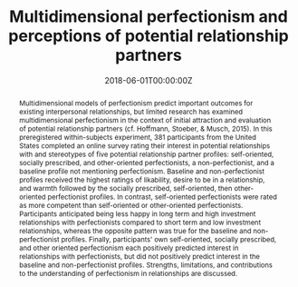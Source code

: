 ---
title: "Multidimensional perfectionism and perceptions of potential relationship partners"
authors:
- admin
- Samantha Abney
- Sophie Perekslis
- Sandi-Lynn Eshun
- Raychelle Dunn
date: "2018-06-01T00:00:00Z"
doi: "10.1016/j.paid.2018.01.039"

# Schedule page publish date (NOT publication's date).
publishDate: "2018-06-01T00:00:00Z"

# Publication type.
# Legend: 0 = Uncategorized; 1 = Conference paper; 2 = Journal article;
# 3 = Preprint / Working Paper; 4 = Report; 5 = Book; 6 = Book section;
# 7 = Thesis; 8 = Patent
publication_types: ["2"]

# Publication name and optional abbreviated publication name.
publication: "*Personality and Individual Differences*"
publication_short: ""

abstract: "Multidimensional models of perfectionism predict important outcomes for existing interpersonal relationships, but limited research has examined multidimensional perfectionism in the context of initial attraction and evaluation of potential relationship partners (cf. Hoffmann, Stoeber, & Musch, 2015). In this preregistered within-subjects experiment, 381 participants from the United States completed an online survey rating their interest in potential relationships with and stereotypes of five potential relationship partner profiles: self-oriented, socially prescribed, and other-oriented perfectionists, a non-perfectionist, and a baseline profile not mentioning perfectionism. Baseline and non-perfectionist profiles received the highest ratings of likability, desire to be in a relationship, and warmth followed by the socially prescribed, self-oriented, then other-oriented perfectionist profiles. In contrast, self-oriented perfectionists were rated as more competent than self-oriented or other-oriented perfectionists. Participants anticipated being less happy in long term and high investment relationships with perfectionists compared to short term and low investment relationships, whereas the opposite pattern was true for the baseline and non-perfectionist profiles. Finally, participants' own self-oriented, socially prescribed, and other oriented perfectionism each positively predicted interest in relationships with perfectionists, but did not positively predict interest in the baseline and non-perfectionist profiles. Strengths, limitations, and contributions to the understanding of perfectionism in relationships are discussed."



# Summary. An optional shortened abstract.
summary: 381 participants evaluated profiles of potential relationship partners. Perfectionists were rated as less likeable, warm, and competent. Participants' own perfectionism predicted interest in perfectionistic profiles. Results varied across type of perfectionism being evaluated.

tags:
- 
featured: false

# links:
# - name: ""
#   url: ""
url_pdf: ''
url_code: ''
url_dataset: ''
url_poster: ''
url_project: https://osf.io/wsjy9/
url_slides: ''
url_source: ''
url_video: ''

# Featured image
# To use, add an image named `featured.jpg/png` to your page's folder. 
image:
  caption: 'Image credit: [**Unsplash**](https://unsplash.com/photos/6VWTC9sWu8M)'
  focal_point: ""
  preview_only: false

# Associated Projects (optional).
#   Associate this publication with one or more of your projects.
#   Simply enter your project's folder or file name without extension.
#   E.g. `internal-project` references `content/project/internal-project/index.md`.
#   Otherwise, set `projects: []`.
projects: []

---